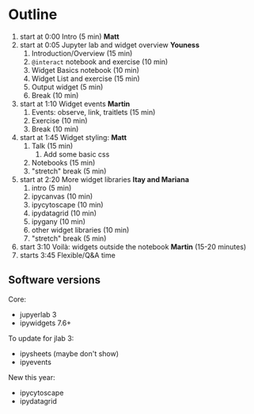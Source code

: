 # Outline

1. start at 0:00 Intro (5 min) **Matt**
2. start at 0:05 Jupyter lab and widget overview **Youness**
   1. Introduction/Overview (15 min)
   2. `@interact` notebook and exercise (10 min)
   3. Widget Basics notebook (10 min)
   4. Widget List and exercise (15 min)
   4. Output widget (5 min)
   5. Break (10 min)
3. start at 1:10 Widget events **Martin**
   1. Events: observe, link, traitlets (15 min)
   2. Exercise (10 min)
   2. Break (10 min)
4. start at 1:45 Widget styling: **Matt**
   1. Talk (15 min)
      1. Add some basic css
   2. Notebooks (15 min)
   3. "stretch" break (5 min)
5. start at 2:20 More widget libraries **Itay and Mariana**
   1. intro (5 min)
   2. ipycanvas (10 min)
   3. ipycytoscape (10 min)
   4. ipydatagrid (10 min)
   5. ipygany (10 min)
   5. other widget libraries (10 min)
   8. "stretch" break (5 min)
6. start 3:10 Voilà: widgets outside the notebook **Martin** (15-20 minutes)
7. starts 3:45 Flexible/Q&A time

## Software versions

Core:

+ jupyerlab 3
+ ipywidgets 7.6+

To update for jlab 3:

- ipysheets (maybe don't show)
- ipyevents

New this year:

- ipycytoscape
- ipydatagrid
